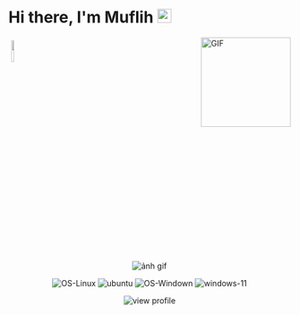 <h1>Hi there, I'm Muflih <img src="https://media.giphy.com/media/hvRJCLFzcasrR4ia7z/giphy.gif" width="25px"></h1> 

<img width="10%" style="padding:5px" src="https://img.icons8.com/color/144/000000/python.png"/>

<img align="right" alt="GIF" height="160px" src="https://media.giphy.com/media/Ah3zHH7hvsSB2/giphy.gif" />

<!DOCTYPE html>
<html lang="en">

<head>
    <meta charset="UTF-8">
    <meta name="viewport" content="Python, initial-scale=1.0">
    <!--     <title>README</title> -->
</head>

<body>
    <div align="center">
        <img src="https://media.giphy.com/media/mtmFB01G4rvFEHAsfI/giphy.gif" alt="ảnh gif">
    </div>
    <div align ="center">
        <p>
        <img src="https://img.shields.io/badge/Linux-FCC624?style=for-the-badge&logo=linux&logoColor=black" alt="OS-Linux">
        <img src="https://img.shields.io/badge/Ubuntu-E95420?style=for-the-badge&logo=ubuntu&logoColor=white" alt="ubuntu">
        <!-- </p>
        <p> -->
        <img src="https://img.shields.io/badge/Windows-0078D6?style=for-the-badge&logo=windows&logoColor=white" alt="OS-Windown">
        <img src="https://img.shields.io/badge/Windows_11-0078d4?style=for-the-badge&logo=windows-11&logoColor=white" alt="windows-11">
        </p>
    </div>
    <div align="center">
        <img src="https://komarev.com/ghpvc/?username=lebathang&color=blueviolet&style=flat&label=PROFILE+VIEWS"
            alt="view profile">
  
